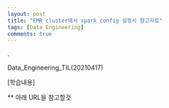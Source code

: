```yaml
---
layout: post
title: "EMR cluster에서 spark config 설정시 참고자료"
tags: [Data Engineering]
comments: true
---
```


.

Data_Engineering_TIL(20210417)

[학습내용]

** 아래 URL을 참고할것
